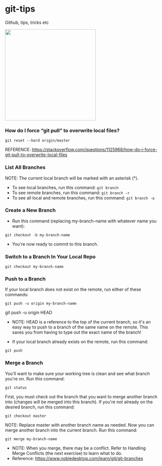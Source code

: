 # git-tips
Github, tips, tricks etc
<!--- ![](http://gabsferreira.com/content/images/2021/01/guia-git-e-github-37585.png) -->

<img src="http://gabsferreira.com/content/images/2021/01/guia-git-e-github-37585.png" width="300px" />

### How do I force “git pull” to overwrite local files?
```
git reset --hard origin/master
```
REFERENCE: https://stackoverflow.com/questions/1125968/how-do-i-force-git-pull-to-overwrite-local-files


### List All Branches
NOTE: The current local branch will be marked with an asterisk (*).

- To see local branches, run this command:
```git branch```
- To see remote branches, run this command:
```git branch -r```
- To see all local and remote branches, run this command:
```git branch -a```

### Create a New Branch
- Run this command (replacing my-branch-name with whatever name you want):
```
git checkout -b my-branch-name
```
- You're now ready to commit to this branch.

### Switch to a Branch In Your Local Repo
```
git checkout my-branch-name
```

### Push to a Branch
If your local branch does not exist on the remote, run either of these commands:
```
git push -u origin my-branch-name
```
git push -u origin HEAD
- NOTE: HEAD is a reference to the top of the current branch, so it's an easy way to push to a branch of the same name on the remote. This saves you from having to type out the exact name of the branch!

- If your local branch already exists on the remote, run this command:
```
git push
```

### Merge a Branch
You'll want to make sure your working tree is clean and see what branch you're on. Run this command:
```
git status
```
First, you must check out the branch that you want to merge another branch into (changes will be merged into this branch). If you're not already on the desired branch, run this command:
```
git checkout master
```
NOTE: Replace master with another branch name as needed.
Now you can merge another branch into the current branch. Run this command:
```
git merge my-branch-name
```
- NOTE: When you merge, there may be a conflict. Refer to Handling Merge Conflicts (the next exercise) to learn what to do.
- Reference: https://www.nobledesktop.com/learn/git/git-branches
